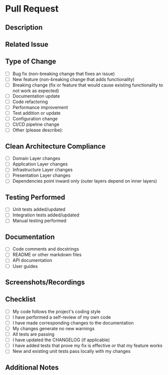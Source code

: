 # Pull Request

## Description
<!-- Provide a detailed description of the changes made in this pull request -->

## Related Issue
<!-- Reference any related issues using the format: Fixes #123 or Relates to #123 -->

## Type of Change
<!-- Please mark the appropriate option by putting an x in the brackets -->
- [ ] Bug fix (non-breaking change that fixes an issue)
- [ ] New feature (non-breaking change that adds functionality)
- [ ] Breaking change (fix or feature that would cause existing functionality to not work as expected)
- [ ] Documentation update
- [ ] Code refactoring
- [ ] Performance improvement
- [ ] Test addition or update
- [ ] Configuration change
- [ ] CI/CD pipeline change
- [ ] Other (please describe):

## Clean Architecture Compliance
<!-- Indicate which layers were modified and confirm that the dependency rule was maintained -->
- [ ] Domain Layer changes
- [ ] Application Layer changes
- [ ] Infrastructure Layer changes
- [ ] Presentation Layer changes
- [ ] Dependencies point inward only (outer layers depend on inner layers)

## Testing Performed
<!-- Describe the testing that you've performed to validate your changes -->
- [ ] Unit tests added/updated
- [ ] Integration tests added/updated
- [ ] Manual testing performed

## Documentation
<!-- Indicate what documentation has been updated -->
- [ ] Code comments and docstrings
- [ ] README or other markdown files
- [ ] API documentation
- [ ] User guides

## Screenshots/Recordings
<!-- If applicable, add screenshots or recordings to demonstrate the changes -->

## Checklist
<!-- Please mark the appropriate option by putting an x in the brackets -->
- [ ] My code follows the project's coding style
- [ ] I have performed a self-review of my own code
- [ ] I have made corresponding changes to the documentation
- [ ] My changes generate no new warnings
- [ ] All tests are passing
- [ ] I have updated the CHANGELOG (if applicable)
- [ ] I have added tests that prove my fix is effective or that my feature works
- [ ] New and existing unit tests pass locally with my changes

## Additional Notes
<!-- Add any other information about the PR here -->